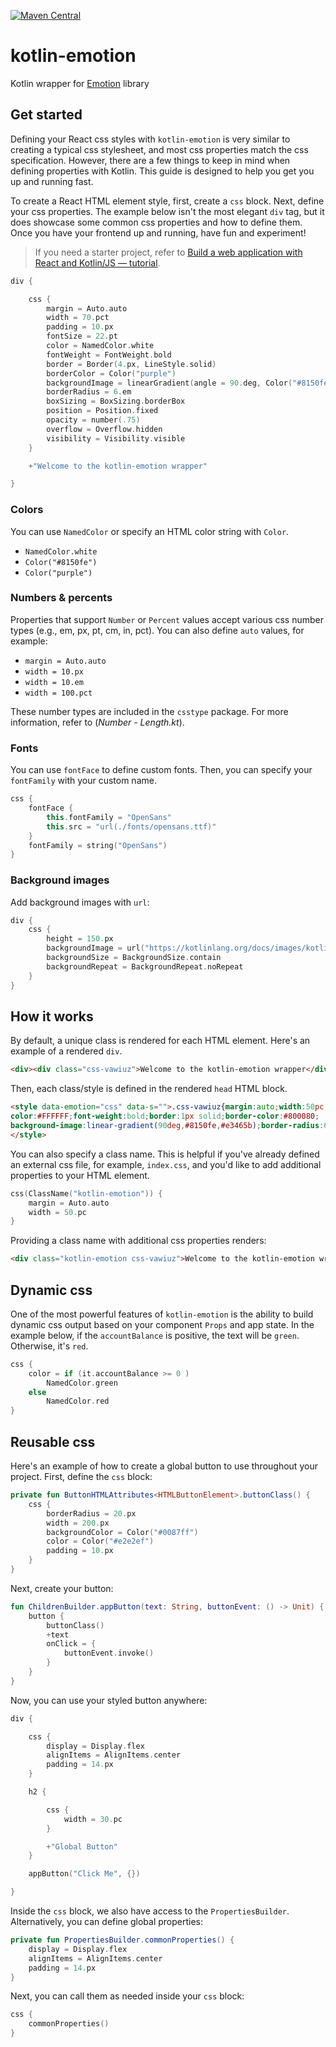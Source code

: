 [![Maven Central](https://img.shields.io/maven-central/v/org.jetbrains.kotlin-wrappers/kotlin-emotion)](https://mvnrepository.com/artifact/org.jetbrains.kotlin-wrappers/kotlin-emotion)

# kotlin-emotion

Kotlin wrapper for [Emotion](https://emotion.sh/) library

## Get started

Defining your React css styles with `kotlin-emotion` is very similar to creating a typical css stylesheet, and
most css properties match the css specification. However, there are a few things to keep in mind when defining properties
with Kotlin. This guide is designed to help you get you up and running fast.

To create a React HTML element style, first, create a `css` block. Next, define your css properties. The
example below isn't the most elegant `div` tag, but it does showcase some common css properties and how to define
them. Once you have your frontend up and running, have fun and experiment!

> If you need a starter project, refer to
> [Build a web application with React and Kotlin/JS — tutorial](https://kotlinlang.org/docs/js-react.html).

```kotlin
div {

    css {
        margin = Auto.auto
        width = 70.pct
        padding = 10.px
        fontSize = 22.pt
        color = NamedColor.white
        fontWeight = FontWeight.bold
        border = Border(4.px, LineStyle.solid)
        borderColor = Color("purple")
        backgroundImage = linearGradient(angle = 90.deg, Color("#8150fe"), Color("#e3465b"))
        borderRadius = 6.em
        boxSizing = BoxSizing.borderBox
        position = Position.fixed
        opacity = number(.75)
        overflow = Overflow.hidden
        visibility = Visibility.visible
    }

    +"Welcome to the kotlin-emotion wrapper"

}
```

### Colors

You can use `NamedColor` or specify an HTML color string with `Color`.

* `NamedColor.white`
* `Color("#8150fe")`
* `Color("purple")`

### Numbers & percents

Properties that support `Number` or `Percent` values accept various css number types (e.g., em, px, pt, cm, in, pct).
You can also define `auto` values, for example:

* `margin = Auto.auto`
* `width = 10.px`
* `width = 10.em`
* `width = 100.pct`

These number types are included in the `csstype` package. For more information, refer to (_Number - Length.kt_).

### Fonts

You can use `fontFace` to define custom fonts. Then, you can specify your `fontFamily` with your custom name.

```kotlin
css {
    fontFace {
        this.fontFamily = "OpenSans"
        this.src = "url(./fonts/opensans.ttf)"
    }
    fontFamily = string("OpenSans")
}
```

### Background images

Add background images with `url`:

```kotlin
div {
    css {
        height = 150.px
        backgroundImage = url("https://kotlinlang.org/docs/images/kotlin-logo.png")
        backgroundSize = BackgroundSize.contain
        backgroundRepeat = BackgroundRepeat.noRepeat
    }
}
```

## How it works

By default, a unique class is rendered for each HTML element. Here's an example of a rendered `div`.

```html
<div><div class="css-vawiuz">Welcome to the kotlin-emotion wrapper</div></div>
```

Then, each class/style is defined in the rendered `head` HTML block.

```html
<style data-emotion="css" data-s="">.css-vawiuz{margin:auto;width:50pc;padding:10px;font-size:22pt;
color:#FFFFFF;font-weight:bold;border:1px solid;border-color:#800080;
background-image:linear-gradient(90deg,#8150fe,#e3465b);border-radius:6em;}
</style>
```

You can also specify a class name. This is helpful if you've already defined an external css file,
for example, `index.css`, and you'd like to add additional properties to your HTML element.

```kotlin
css(ClassName("kotlin-emotion")) {
    margin = Auto.auto
    width = 50.pc
}
```

Providing a class name with additional css properties renders:

```html
<div class="kotlin-emotion css-vawiuz">Welcome to the kotlin-emotion wrapper</div>
```

## Dynamic css

One of the most powerful features of `kotlin-emotion` is the ability to build dynamic css output based
on your component `Props` and app state. In the example below, if the `accountBalance` is positive, the
text will be `green`. Otherwise, it's `red`.

```kotlin
css {
    color = if (it.accountBalance >= 0 )
        NamedColor.green
    else
        NamedColor.red
}
```

## Reusable css

Here's an example of how to create a global button to use throughout your project. First, define
the `css` block:

```kotlin
private fun ButtonHTMLAttributes<HTMLButtonElement>.buttonClass() {
    css {
        borderRadius = 20.px
        width = 200.px
        backgroundColor = Color("#0087ff")
        color = Color("#e2e2ef")
        padding = 10.px
    }
}
```

Next, create your button:

```kotlin
fun ChildrenBuilder.appButton(text: String, buttonEvent: () -> Unit) {
    button {
        buttonClass()
        +text
        onClick = {
            buttonEvent.invoke()
        }
    }
}
```

Now, you can use your styled button anywhere:

```kotlin
div {

    css {
        display = Display.flex
        alignItems = AlignItems.center
        padding = 14.px
    }

    h2 {

        css {
            width = 30.pc
        }

        +"Global Button"
    }

    appButton("Click Me", {})

}
```

Inside the `css` block, we also have access to the `PropertiesBuilder`. Alternatively, you can define
global properties:

```kotlin
private fun PropertiesBuilder.commonProperties() {
    display = Display.flex
    alignItems = AlignItems.center
    padding = 14.px
}
```

Next, you can call them as needed inside your `css` block:

```kotlin
css {
    commonProperties()
}
```

